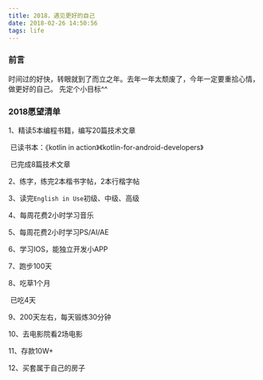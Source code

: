 ```yaml
---
title: 2018，遇见更好的自己
date: 2018-02-26 14:50:56
tags: life
---
```


### 前言

时间过的好快，转眼就到了而立之年。去年一年太颓废了，今年一定要重拾心情，做更好的自己。
先定个小目标^^

### 2018愿望清单

1、精读5本编程书籍，编写20篇技术文章

​	已读书本：《kotlin in action》《kotlin-for-android-developers》

​	已完成8篇技术文章

2、练字，练完2本楷书字帖，2本行楷字帖

3、读完`English in Use`初级、中级、高级

4、每周花费2小时学习音乐

5、每周花费2小时学习PS/AI/AE

6、学习IOS，能独立开发小APP

7、跑步100天

8、吃草1个月

​	已吃4天

9、200天左右，每天锻炼30分钟

10、去电影院看2场电影

11、存款10W+

12、买套属于自己的房子